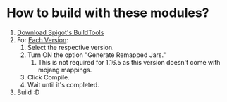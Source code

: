 # How to build with these modules?
1. [Download Spigot's BuildTools](https://www.spigotmc.org/wiki/buildtools/)
2. For [Each Version](https://github.com/JakeGBLP/Lusk/blob/main/README.md#support):
   1. Select the respective version.
   2. Turn ON the option "Generate Remapped Jars."
      1. This is not required for 1.16.5 as this version doesn't come with mojang mappings.
   3. Click Compile.
   4. Wait until it's completed.
3. Build :D